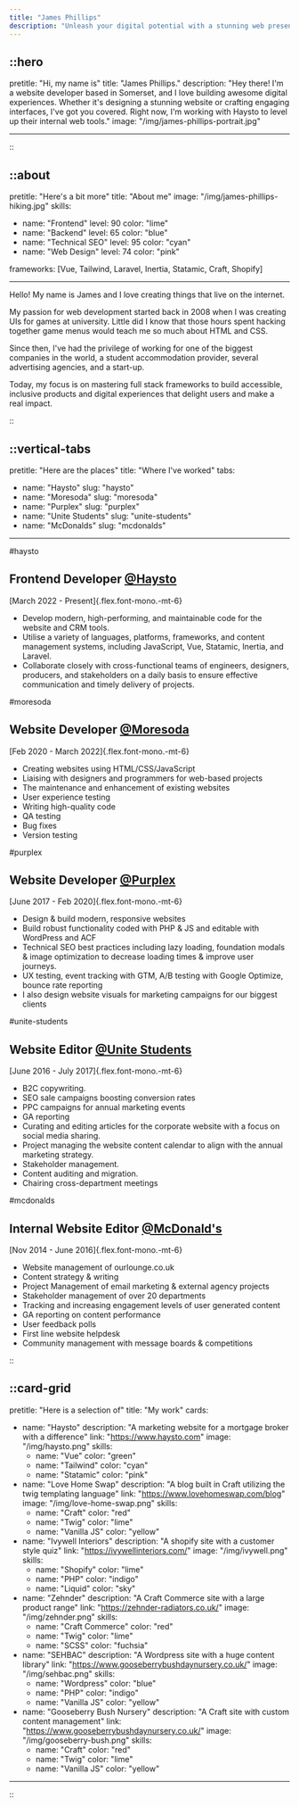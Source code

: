 ```yaml
---
title: "James Phillips"
description: "Unleash your digital potential with a stunning web presence that captivates your audience. Let's work together to bring your brand to life."
---
```


<!-- prettier-ignore -->
::hero
---

pretitle: "Hi, my name is"
title: "James Phillips."
description: "Hey there! I'm a website developer based in Somerset, and I love building awesome digital experiences. Whether it's designing a stunning website or crafting engaging interfaces, I've got you covered. Right now, I'm working with Haysto to level up their internal web tools."
image: "/img/james-phillips-portrait.jpg"

---

::

<!-- prettier-ignore -->
::about
---

pretitle: "Here's a bit more"
title: "About me"
image: "/img/james-phillips-hiking.jpg"
skills:

- name: "Frontend"
  level: 90
  color: "lime"
- name: "Backend"
  level: 65
  color: "blue"
- name: "Technical SEO"
  level: 95
  color: "cyan"
- name: "Web Design"
  level: 74
  color: "pink"

frameworks: [Vue, Tailwind, Laravel, Inertia, Statamic, Craft, Shopify]

---

Hello! My name is James and I love creating things that live on the internet.

My passion for web development started back in 2008 when I was creating UIs for games at university. Little did I know that those hours spent hacking together game menus would teach me so much about HTML and CSS.

Since then, I've had the privilege of working for one of the biggest companies in the world, a student accommodation provider, several advertising agencies, and a start-up.

Today, my focus is on mastering full stack frameworks to build accessible, inclusive products and digital experiences that delight users and make a real impact.

::

<!-- prettier-ignore -->
::vertical-tabs
---

pretitle: "Here are the places"
title: "Where I've worked"
tabs:

- name: "Haysto"
  slug: "haysto"
- name: "Moresoda"
  slug: "moresoda"
- name: "Purplex"
  slug: "purplex"
- name: "Unite Students"
  slug: "unite-students"
- name: "McDonalds"
  slug: "mcdonalds"

---

#haysto

## Frontend Developer [@Haysto](https://www.haysto.com)

[March 2022 - Present]{.flex.font-mono.-mt-6}

- Develop modern, high-performing, and maintainable code for the website and CRM tools.
- Utilise a variety of languages, platforms, frameworks, and content management systems, including JavaScript, Vue, Statamic, Inertia, and Laravel.
- Collaborate closely with cross-functional teams of engineers, designers, producers, and stakeholders on a daily basis to ensure effective communication and timely delivery of projects.

#moresoda

## Website Developer [@Moresoda](https://moresoda.co.uk/)

[Feb 2020 - March 2022]{.flex.font-mono.-mt-6}

- Creating websites using HTML/CSS/JavaScript
- Liaising with designers and programmers for web-based projects
- The maintenance and enhancement of existing websites
- User experience testing
- Writing high-quality code
- QA testing
- Bug fixes
- Version testing

#purplex

## Website Developer [@Purplex](https://www.purplexmarketing.com/)

[June 2017 - Feb 2020]{.flex.font-mono.-mt-6}

- Design & build modern, responsive websites
- Build robust functionality coded with PHP & JS and editable with WordPress and ACF
- Technical SEO best practices including lazy loading, foundation modals & image optimization to decrease loading times & improve user journeys.
- UX testing, event tracking with GTM, A/B testing with Google Optimize, bounce rate reporting
- I also design website visuals for marketing campaigns for our biggest clients

#unite-students

## Website Editor [@Unite Students](https://www.unitestudents.com/)

[June 2016 - July 2017]{.flex.font-mono.-mt-6}

- B2C copywriting.
- SEO sale campaigns boosting conversion rates
- PPC campaigns for annual marketing events
- GA reporting
- Curating and editing articles for the corporate website with a focus on social media sharing.
- Project managing the website content calendar to align with the annual marketing strategy.
- Stakeholder management.
- Content auditing and migration.
- Chairing cross-department meetings

#mcdonalds

## Internal Website Editor [@McDonald's](https://www.mcdonalds.com/gb/en-gb.html)

[Nov 2014 - June 2016]{.flex.font-mono.-mt-6}

- Website management of ourlounge.co.uk
- Content strategy & writing
- Project Management of email marketing & external agency projects
- Stakeholder management of over 20 departments
- Tracking and increasing engagement levels of user generated content
- GA reporting on content performance
- User feedback polls
- First line website helpdesk
- Community management with message boards & competitions

::

<!-- prettier-ignore -->
::card-grid
---

pretitle: "Here is a selection of"
title: "My work"
cards:

- name: "Haysto"
  description: "A marketing website for a mortgage broker with a difference"
  link: "https://www.haysto.com"
  image: "/img/haysto.png"
  skills:
  - name: "Vue"
    color: "green"
  - name: "Tailwind"
    color: "cyan"
  - name: "Statamic"
    color: "pink"
- name: "Love Home Swap"
  description: "A blog built in Craft utilizing the twig templating language"
  link: "https://www.lovehomeswap.com/blog"
  image: "/img/love-home-swap.png"
  skills:
  - name: "Craft"
    color: "red"
  - name: "Twig"
    color: "lime"
  - name: "Vanilla JS"
    color: "yellow"
- name: "Ivywell Interiors"
  description: "A shopify site with a customer style quiz"
  link: "https://ivywellinteriors.com/"
  image: "/img/ivywell.png"
  skills:
  - name: "Shopify"
    color: "lime"
  - name: "PHP"
    color: "indigo"
  - name: "Liquid"
    color: "sky"
- name: "Zehnder"
  description: "A Craft Commerce site with a large product range"
  link: "https://zehnder-radiators.co.uk/"
  image: "/img/zehnder.png"
  skills:
  - name: "Craft Commerce"
    color: "red"
  - name: "Twig"
    color: "lime"
  - name: "SCSS"
    color: "fuchsia"
- name: "SEHBAC"
  description: "A Wordpress site with a huge content library"
  link: "https://www.gooseberrybushdaynursery.co.uk/"
  image: "/img/sehbac.png"
  skills:
  - name: "Wordpress"
    color: "blue"
  - name: "PHP"
    color: "indigo"
  - name: "Vanilla JS"
    color: "yellow"
- name: "Gooseberry Bush Nursery"
  description: "A Craft site with custom content management"
  link: "https://www.gooseberrybushdaynursery.co.uk/"
  image: "/img/gooseberry-bush.png"
  skills:
  - name: "Craft"
    color: "red"
  - name: "Twig"
    color: "lime"
  - name: "Vanilla JS"
    color: "yellow"

---

::
